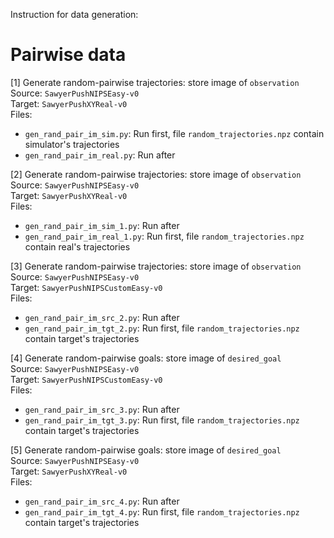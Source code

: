 Instruction for data generation:

# Pairwise data

[1] Generate random-pairwise trajectories: store image of `observation`\
Source: `SawyerPushNIPSEasy-v0`\
Target: `SawyerPushXYReal-v0`\
Files:
- `gen_rand_pair_im_sim.py`: Run first, file `random_trajectories.npz` contain simulator's trajectories
- `gen_rand_pair_im_real.py`: Run after

[2] Generate random-pairwise trajectories: store image of `observation`\
Source: `SawyerPushNIPSEasy-v0`\
Target: `SawyerPushXYReal-v0`\
Files:
- `gen_rand_pair_im_sim_1.py`: Run after
- `gen_rand_pair_im_real_1.py`: Run first, file `random_trajectories.npz` contain real's trajectories

[3] Generate random-pairwise trajectories: store image of `observation`\
Source: `SawyerPushNIPSEasy-v0`\
Target: `SawyerPushNIPSCustomEasy-v0`\
Files:
- `gen_rand_pair_im_src_2.py`: Run after
- `gen_rand_pair_im_tgt_2.py`: Run first, file `random_trajectories.npz` contain target's trajectories

[4] Generate random-pairwise goals: store image of `desired_goal`\
Source: `SawyerPushNIPSEasy-v0`\
Target: `SawyerPushNIPSCustomEasy-v0`\
Files:
- `gen_rand_pair_im_src_3.py`: Run after
- `gen_rand_pair_im_tgt_3.py`: Run first, file `random_trajectories.npz` contain target's trajectories

[5] Generate random-pairwise goals: store image of `desired_goal`\
Source: `SawyerPushNIPSEasy-v0`\
Target: `SawyerPushXYReal-v0`\
Files:
- `gen_rand_pair_im_src_4.py`: Run after
- `gen_rand_pair_im_tgt_4.py`: Run first, file `random_trajectories.npz` contain target's trajectories